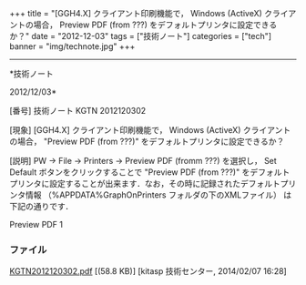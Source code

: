 ﻿+++
title = "[GGH4.X] クライアント印刷機能で， Windows (ActiveX) クライアントの場合， Preview PDF (from ???) をデフォルトプリンタに設定できるか？"
date = "2012-12-03"
tags = ["技術ノート"]
categories = ["tech"]
banner = "img/technote.jpg"
+++

-----------------------------------------------------------------------------------------------------------------------------

*技術ノート

2012/12/03*


[番号]
技術ノート KGTN 2012120302

[現象]
[GGH4.X] クライアント印刷機能で， Windows (ActiveX)
クライアントの場合， "Preview PDF (from ???)"
をデフォルトプリンタに設定できるか？

[説明]
PW → File → Printers → Preview PDF (fromm ???) を選択し， Set Default
ボタンをクリックすることで "Preview PDF (from ???)"
をデフォルトプリンタに設定することが出来ます．なお，その時に記録されたデフォルトプリンタ情報
（%APPDATA%GraphOnPrinters フォルダの下のXMLファイル）
は下記の通りです．

<?xml version="1.0" encoding="utf-8"?>
<sessionprintersettings version="1.0">
<default>Preview PDF</default>
<defaultlocation>1</defaultlocation>
</sessionprintersettings>


### ファイル





[KGTN2012120302.pdf](http://techreport.kitasp.net/attachments/download/1557/KGTN2012120302.pdf)
 [(58.8 KB)] [kitasp 技術センター, 2014/02/07
16:28]
